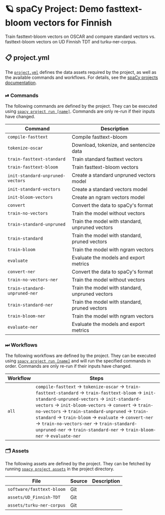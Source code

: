 <!-- SPACY PROJECT: AUTO-GENERATED DOCS START (do not remove) -->

# 🪐 spaCy Project: Demo fasttext-bloom vectors for Finnish

Train fasttext-bloom vectors on OSCAR and compare standard vectors vs. fasttext-bloom vectors on UD Finnish TDT and turku-ner-corpus.

## 📋 project.yml

The [`project.yml`](project.yml) defines the data assets required by the
project, as well as the available commands and workflows. For details, see the
[spaCy projects documentation](https://spacy.io/usage/projects).

### ⏯ Commands

The following commands are defined by the project. They
can be executed using [`spacy project run [name]`](https://spacy.io/api/cli#project-run).
Commands are only re-run if their inputs have changed.

| Command | Description |
| --- | --- |
| `compile-fasttext` | Compile fasttext-bloom |
| `tokenize-oscar` | Download, tokenize, and sentencize data |
| `train-fasttext-standard` | Train standard fasttext vectors |
| `train-fasttext-bloom` | Train fasttext-bloom vectors |
| `init-standard-unpruned-vectors` | Create a standard unpruned vectors model |
| `init-standard-vectors` | Create a standard vectors model |
| `init-bloom-vectors` | Create an ngram vectors model |
| `convert` | Convert the data to spaCy's format |
| `train-no-vectors` | Train the model without vectors |
| `train-standard-unpruned` | Train the model with standard, unpruned vectors |
| `train-standard` | Train the model with standard, pruned vectors |
| `train-bloom` | Train the model with ngram vectors |
| `evaluate` | Evaluate the models and export metrics |
| `convert-ner` | Convert the data to spaCy's format |
| `train-no-vectors-ner` | Train the model without vectors |
| `train-standard-unpruned-ner` | Train the model with standard, unpruned vectors |
| `train-standard-ner` | Train the model with standard, pruned vectors |
| `train-bloom-ner` | Train the model with ngram vectors |
| `evaluate-ner` | Evaluate the models and export metrics |

### ⏭ Workflows

The following workflows are defined by the project. They
can be executed using [`spacy project run [name]`](https://spacy.io/api/cli#project-run)
and will run the specified commands in order. Commands are only re-run if their
inputs have changed.

| Workflow | Steps |
| --- | --- |
| `all` | `compile-fasttext` &rarr; `tokenize-oscar` &rarr; `train-fasttext-standard` &rarr; `train-fasttext-bloom` &rarr; `init-standard-unpruned-vectors` &rarr; `init-standard-vectors` &rarr; `init-bloom-vectors` &rarr; `convert` &rarr; `train-no-vectors` &rarr; `train-standard-unpruned` &rarr; `train-standard` &rarr; `train-bloom` &rarr; `evaluate` &rarr; `convert-ner` &rarr; `train-no-vectors-ner` &rarr; `train-standard-unpruned-ner` &rarr; `train-standard-ner` &rarr; `train-bloom-ner` &rarr; `evaluate-ner` |

### 🗂 Assets

The following assets are defined by the project. They can
be fetched by running [`spacy project assets`](https://spacy.io/api/cli#project-assets)
in the project directory.

| File | Source | Description |
| --- | --- | --- |
| `software/fasttext-bloom` | Git |  |
| `assets/UD_Finnish-TDT` | Git |  |
| `assets/turku-ner-corpus` | Git |  |

<!-- SPACY PROJECT: AUTO-GENERATED DOCS END (do not remove) -->
